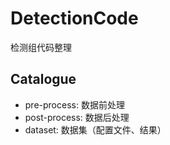 # DetectionCode
检测组代码整理

## Catalogue
- pre-process: 数据前处理
- post-process: 数据后处理
- dataset: 数据集（配置文件、结果）
